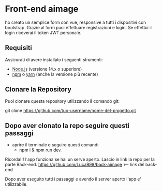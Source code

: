 # Front-end aimage

ho creato un semplice form con vue, responsive a tutti i dispositivi con bootstrap. Grazie al form puoi effettuare registrazioni e login. Se effettui il login riceverai il token JWT personale.

## Requisiti

Assicurati di avere installato i seguenti strumenti:

- [Node.js](https://nodejs.org/) (versione 14.x o superiore)
- [npm](https://npmjs.com/) o [yarn](https://yarnpkg.com/) (anche la versione più recente)

## Clonare la Repository

Puoi clonare questa repository utilizzando il comando git:


git clone https://github.com/tuo-username/nome-del-progetto.git 

## Dopo aver clonato la repo seguire questi passaggi

- aprire il terminale e seguire questi comandi:
    - npm i & npm run dev.

Ricorda!!! l'app funziona se hai un serve aperto. Lascio in link la repo per la parte Back-end.
https://github.com/LucaB98/back-aimage <-- link del back-end

Dopo aver eseguito tutti i passaggi e avendo il server aperto l'app e' utilizzabile.





